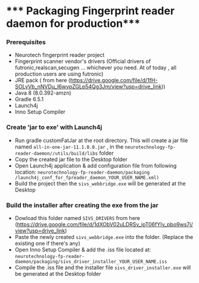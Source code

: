 # *** Packaging Fingerprint reader daemon for production***

### Prerequisites
* Neurotech fingerprint reader project
* Fingerprint scanner vendor's drivers (Official drivers of futronic,realscan,secugen ... whichever you need. At of today , all production users are using futronic)
* JRE pack ( from here (https://drive.google.com/file/d/1fH-SOLyVb_nNVDu_I6wvpZGLp54Qg3Jm/view?usp=drive_link))
* Java 8 (8.0.392-amzn)
* Gradle 6.5.1
* Launch4j
* Inno Setup Compiler


### Create 'jar to exe' with Launch4j
* Run gradle customFatJar at the root directory. This will create a jar file named ```all-in-one-jar-11.1.0.0.jar``` , in the 
```neurotechnology-fp-reader-daemon//utils/build/libs``` folder
* Copy the created jar file to the Desktop folder
* Open Launch4j application & add configuration file from following location:
```neurotechnology-fp-reader-daemon/packaging /launch4j_conf_for_fpreader_daemon_YOUR_USER_NAME.xml)```
* Build the project then the ```sivs_webbridge.exe``` will be generated at the Desktop

### Build the installer after creating the exe from the jar

* Dowload this folder named ```SIVS_DRIVERS``` from here (https://drive.google.com/file/d/1dXObV02uLDRSv_ipT06fYIy_pbo9ws7j/view?usp=drive_link)
* Paste the newly created  ```sivs_webbridge.exe``` into the folder. (Replace the existing one if there's any)
* Open Inno Setup Compiler & add the .iss file located at:
```neurotechnology-fp-reader-daemon/packaging/sivs_driver_installer_YOUR_USER_NAME.iss```
* Compile the .iss file and the installer file ```sivs_driver_installer.exe``` will be generated at the Desktop folder
